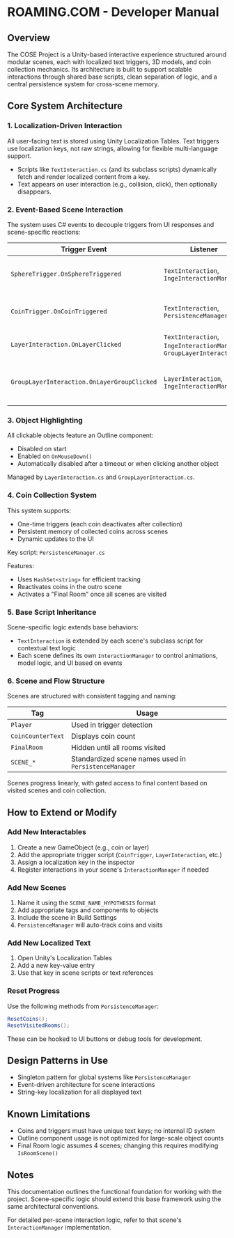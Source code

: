 # ROAMING.COM - Developer Manual

## Overview

The COSE Project is a Unity-based interactive experience structured around modular scenes, each with localized text triggers, 3D models, and coin collection mechanics. Its architecture is built to support scalable interactions through shared base scripts, clean separation of logic, and a central persistence system for cross-scene memory.

## Core System Architecture

### 1. Localization-Driven Interaction

All user-facing text is stored using Unity Localization Tables. Text triggers use localization keys, not raw strings, allowing for flexible multi-language support.

- Scripts like `TextInteraction.cs` (and its subclass scripts) dynamically fetch and render localized content from a key.
- Text appears on user interaction (e.g., collision, click), then optionally disappears.

### 2. Event-Based Scene Interaction

The system uses C# events to decouple triggers from UI responses and scene-specific reactions:

| Trigger Event | Listener | Purpose |
|---------------|----------|---------|
| `SphereTrigger.OnSphereTriggered` | `TextInteraction`, `IngeInteractionManager` | Triggers sphere-based interactions |
| `CoinTrigger.OnCoinTriggered` | `TextInteraction`, `PersistenceManager` | Collectible logic and localized feedback |
| `LayerInteraction.OnLayerClicked` | `TextInteraction`, `IngeInteractionManager`, `GroupLayerInteraction` | Layer-specific interactions |
| `GroupLayerInteraction.OnLayerGroupClicked` | `LayerInteraction`, `IngeInteractionManager` | Grouped behavior for complex scenes |

### 3. Object Highlighting

All clickable objects feature an Outline component:

- Disabled on start
- Enabled on `OnMouseDown()`
- Automatically disabled after a timeout or when clicking another object

Managed by `LayerInteraction.cs` and `GroupLayerInteraction.cs`.

### 4. Coin Collection System

This system supports:

- One-time triggers (each coin deactivates after collection)
- Persistent memory of collected coins across scenes
- Dynamic updates to the UI

Key script: `PersistenceManager.cs`

Features:

- Uses `HashSet<string>` for efficient tracking
- Reactivates coins in the outro scene
- Activates a "Final Room" once all scenes are visited

### 5. Base Script Inheritance

Scene-specific logic extends base behaviors:

- `TextInteraction` is extended by each scene's subclass script for contextual text logic
- Each scene defines its own `InteractionManager` to control animations, model logic, and UI based on events

### 6. Scene and Flow Structure

Scenes are structured with consistent tagging and naming:

| Tag | Usage |
|-----|-------|
| `Player` | Used in trigger detection |
| `CoinCounterText` | Displays coin count |
| `FinalRoom` | Hidden until all rooms visited |
| `SCENE_*` | Standardized scene names used in `PersistenceManager` |

Scenes progress linearly, with gated access to final content based on visited scenes and coin collection.

## How to Extend or Modify

### Add New Interactables

1. Create a new GameObject (e.g., coin or layer)
2. Add the appropriate trigger script (`CoinTrigger`, `LayerInteraction`, etc.)
3. Assign a localization key in the inspector
4. Register interactions in your scene's `InteractionManager` if needed

### Add New Scenes

1. Name it using the `SCENE_NAME_HYPOTHESIS` format
2. Add appropriate tags and components to objects
3. Include the scene in Build Settings
4. `PersistenceManager` will auto-track coins and visits

### Add New Localized Text

1. Open Unity's Localization Tables
2. Add a new key-value entry
3. Use that key in scene scripts or text references

### Reset Progress

Use the following methods from `PersistenceManager`:

```csharp
ResetCoins();
ResetVisitedRooms();
```

These can be hooked to UI buttons or debug tools for development.

## Design Patterns in Use

- Singleton pattern for global systems like `PersistenceManager`
- Event-driven architecture for scene interactions
- String-key localization for all displayed text

## Known Limitations

- Coins and triggers must have unique text keys; no internal ID system
- Outline component usage is not optimized for large-scale object counts
- Final Room logic assumes 4 scenes; changing this requires modifying `IsRoomScene()`

## Notes

This documentation outlines the functional foundation for working with the project. Scene-specific logic should extend this base framework using the same architectural conventions.

For detailed per-scene interaction logic, refer to that scene's `InteractionManager` implementation.
